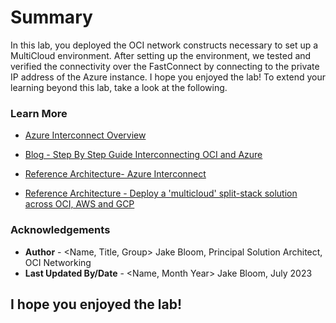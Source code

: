 # Summary

In this lab, you deployed the OCI network constructs necessary to set up a MultiCloud environment. After setting up the environment, we tested and verified the connectivity over the FastConnect by connecting to the private IP address of the Azure instance. I hope you enjoyed the lab! To extend your learning beyond this lab, take a look at the following.

### **Learn More**

* [Azure Interconnect Overview](https://www.oracle.com/cloud/azure/interconnect/)

* [Blog - Step By Step Guide Interconnecting OCI and Azure](https://blogs.oracle.com/cloudmarketplace/post/step-by-step-guide-interconnecting-oracle-cloud-infrastructure-and-microsoft-azure)

* [Reference Architecture- Azure Interconnect](https://docs.oracle.com/en/solutions/oci-azure/index.html#GUID-84688C94-C76D-404F-AAAF-5AC091E2FAD6)

* [Reference Architecture - Deploy a 'multicloud' split-stack solution across OCI, AWS and GCP](https://docs.oracle.com/en/solutions/oci-aws-gcp-multicloud/index.html#GUID-FD1D132A-9B50-403E-9B79-BE80A3DB1A7F)

### **Acknowledgements**

* **Author** - <Name, Title, Group> Jake Bloom, Principal Solution Architect, OCI Networking
* **Last Updated By/Date** - <Name, Month Year> Jake Bloom, July 2023

## I hope you enjoyed the lab!
